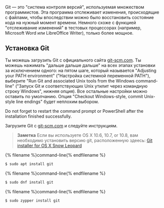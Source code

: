 Git — это "система контроля версий", используемая множеством программистов. Эта программа отслеживает изменения, происходящие с файлами, чтобы впоследствии можно было восстановить состояние кода на нужный момент времени. Немного схоже с функцией "отслеживание изменений" в тестовых процессорах (например, Microsoft Word или LibreOffice Writer), только более мощное.

## Установка Git

<!--sec data-title="Installing Git: Windows" data-id="git_install_windows"
data-collapse=true ces-->

Ты можешь загрузить Git с официального сайта [git-scm.com](https://git-scm.com/). Ты можешь нажимать "дальше дальше дальше" на всех этапах установки за исключением одного: на пятом шаге, который называется "Adjusting your PATH environment" ("Настройка системной переменной PATH"), выберите "Run Git and associated Unix tools from the Windows command-line" ("Запуск Git и соответствующих Unix утилит через командную строку Windows", нижняя опция). Все остальные настройки можно оставить по умолчанию. Опция "Checkout Windows-style, commit Unix-style line endings" будет неплохим выбором.

Do not forget to restart the command prompt or PowerShell after the installation finished successfully. <!--endsec-->

<!--sec data-title="Installing Git: OS X" data-id="git_install_OSX"
data-collapse=true ces-->

Загрузите Git с [git-scm.com](https://git-scm.com/) и следуйте инструкциям.

> **Заметка** Если вы используете OS X 10.6, 10.7, or 10.8, вам необходимо установить версию git, расположенную здеесь: [Git installer for OS X Snow Leopard](https://sourceforge.net/projects/git-osx-installer/files/git-2.3.5-intel-universal-snow-leopard.dmg/download)

<!--endsec-->

<!--sec data-title="Installing Git: Debian or Ubuntu" data-id="git_install_debian_ubuntu"
data-collapse=true ces-->

{% filename %}command-line{% endfilename %}

```bash
$ sudo apt install git
```

<!--endsec-->

<!--sec data-title="Installing Git: Fedora" data-id="git_install_fedora"
data-collapse=true ces-->

{% filename %}command-line{% endfilename %}

```bash
$ sudo dnf install git
```

<!--endsec-->

<!--sec data-title="Installing Git: openSUSE" data-id="git_install_openSUSE"
data-collapse=true ces-->

{% filename %}command-line{% endfilename %}

```bash
$ sudo zypper install git
```

<!--endsec-->